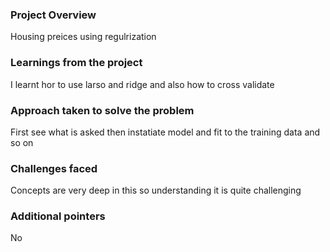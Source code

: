 ### Project Overview

 Housing preices using regulrization


### Learnings from the project

 I learnt hor to use larso and ridge and also how to cross validate


### Approach taken to solve the problem

 First see what is asked then instatiate model and fit to the training data and so on


### Challenges faced

 Concepts are very deep in this so understanding it is quite challenging


### Additional pointers

 No


